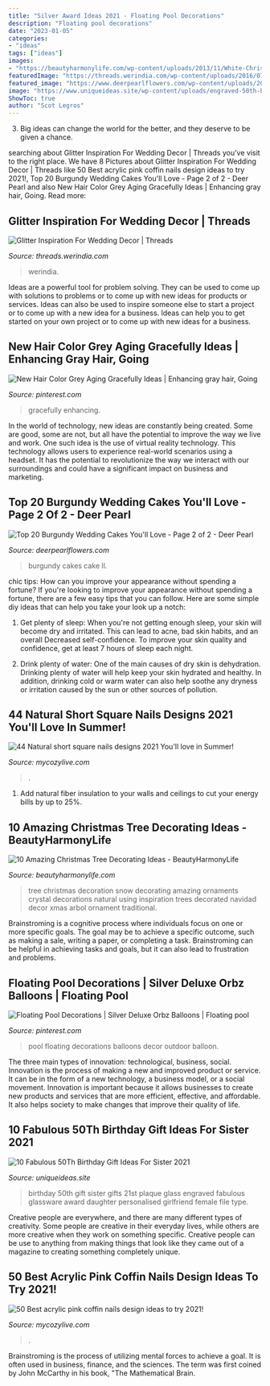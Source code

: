 ```yaml
---
title: "Silver Award Ideas 2021 - Floating Pool Decorations"
description: "Floating pool decorations"
date: "2023-01-05"
categories:
- "ideas"
tags: ["ideas"]
images:
- "https://beautyharmonylife.com/wp-content/uploads/2013/11/White-Christmas-Tree-Ornaments.jpg"
featuredImage: "https://threads.werindia.com/wp-content/uploads/2016/07/Glitter-Wedding-Decor-Threads-WeRIndia6.jpg"
featured_image: "https://www.deerpearlflowers.com/wp-content/uploads/2017/12/Burgundy-wedding-cake-idea-3.jpg"
image: "https://www.uniqueideas.site/wp-content/uploads/engraved-50th-birthday-glass-award-for-her-50-glassware-gift-ideas.jpg"
ShowToc: true
author: "Scot Legros"
---
```



3. Big ideas can change the world for the better, and they deserve to be given a chance.

	

		
searching about Glitter Inspiration For Wedding Decor | Threads you've visit to the right place. We have 8 Pictures about Glitter Inspiration For Wedding Decor | Threads like 50 Best acrylic pink coffin nails design ideas to try 2021!, Top 20 Burgundy Wedding Cakes You&#039;ll Love - Page 2 of 2 - Deer Pearl and also New Hair Color Grey Aging Gracefully Ideas | Enhancing gray hair, Going. Read more:
		
    
## Glitter Inspiration For Wedding Decor | Threads

<img loading=lazy src="https://threads.werindia.com/wp-content/uploads/2016/07/Glitter-Wedding-Decor-Threads-WeRIndia6.jpg" onerror="this.onerror=null;this.src='https://tse1.mm.bing.net/th?id=OIP.DfNPaBrZY7XVLtC5HxT_cQHaLH&amp;pid=15.1';" alt="Glitter Inspiration For Wedding Decor | Threads">

_Source: threads.werindia.com_

>werindia. 

	

Ideas are a powerful tool for problem solving. They can be used to come up with solutions to problems or to come up with new ideas for products or services. Ideas can also be used to inspire someone else to start a project or to come up with a new idea for a business. Ideas can help you to get started on your own project or to come up with new ideas for a business.

    
## New Hair Color Grey Aging Gracefully Ideas | Enhancing Gray Hair, Going

<img loading=lazy src="https://i.pinimg.com/736x/03/e0/15/03e015cc5c481e1959c28d8f4d23c780.jpg" onerror="this.onerror=null;this.src='https://tse2.mm.bing.net/th?id=OIP.-KgXUKSOK6_B4IZDwnr1cgAAAA&amp;pid=15.1';" alt="New Hair Color Grey Aging Gracefully Ideas | Enhancing gray hair, Going">

_Source: pinterest.com_

>gracefully enhancing. 

	

In the world of technology, new ideas are constantly being created. Some are good, some are not, but all have the potential to improve the way we live and work. One such idea is the use of virtual reality technology. This technology allows users to experience real-world scenarios using a headset. It has the potential to revolutionize the way we interact with our surroundings and could have a significant impact on business and marketing.

    
## Top 20 Burgundy Wedding Cakes You&#039;ll Love - Page 2 Of 2 - Deer Pearl

<img loading=lazy src="https://www.deerpearlflowers.com/wp-content/uploads/2017/12/Burgundy-wedding-cake-idea-3.jpg" onerror="this.onerror=null;this.src='https://tse1.mm.bing.net/th?id=OIP.99SL-KkFfps6Kzm5UEXYwgHaLH&amp;pid=15.1';" alt="Top 20 Burgundy Wedding Cakes You&#039;ll Love - Page 2 of 2 - Deer Pearl">

_Source: deerpearlflowers.com_

>burgundy cakes cake ll. 

	

chic tips: How can you improve your appearance without spending a fortune?
If you're looking to improve your appearance without spending a fortune, there are a few easy tips that you can follow. Here are some simple diy ideas that can help you take your look up a notch:
1. Get plenty of sleep: When you're not getting enough sleep, your skin will become dry and irritated. This can lead to acne, bad skin habits, and an overall Decreased self-confidence. To improve your skin quality and confidence, get at least 7 hours of sleep each night.

2. Drink plenty of water: One of the main causes of dry skin is dehydration. Drinking plenty of water will help keep your skin hydrated and healthy. In addition, drinking cold or warm water can also help soothe any dryness or irritation caused by the sun or other sources of pollution.


    
## 44 Natural Short Square Nails Designs 2021 You&#039;ll Love In Summer!

<img loading=lazy src="https://mycozylive.com/wp-content/uploads/2021/04/16-14-683x1024.jpg" onerror="this.onerror=null;this.src='https://tse1.mm.bing.net/th?id=OIP.nKXu8U9LqyEOKm8mIhILtAHaLG&amp;pid=15.1';" alt="44 Natural short square nails designs 2021 You&#039;ll love in Summer!">

_Source: mycozylive.com_

>. 

	

1. Add natural fiber insulation to your walls and ceilings to cut your energy bills by up to 25%.

    
## 10 Amazing Christmas Tree Decorating Ideas - BeautyHarmonyLife

<img loading=lazy src="https://beautyharmonylife.com/wp-content/uploads/2013/11/White-Christmas-Tree-Ornaments.jpg" onerror="this.onerror=null;this.src='https://tse1.mm.bing.net/th?id=OIP.4xflM8bcDAsBigFrIqPCXQHaLH&amp;pid=15.1';" alt="10 Amazing Christmas Tree Decorating Ideas - BeautyHarmonyLife">

_Source: beautyharmonylife.com_

>tree christmas decoration snow decorating amazing ornaments crystal decorations natural using inspiration trees decorated navidad decor xmas arbol ornament traditional. 

	

Brainstroming is a cognitive process where individuals focus on one or more specific goals. The goal may be to achieve a specific outcome, such as making a sale, writing a paper, or completing a task. Brainstroming can be helpful in achieving tasks and goals, but it can also lead to frustration and problems.

    
## Floating Pool Decorations | Silver Deluxe Orbz Balloons | Floating Pool

<img loading=lazy src="https://i.pinimg.com/736x/0f/69/df/0f69dfb7dcf33fcb7c665d331363c84e.jpg" onerror="this.onerror=null;this.src='https://tse4.mm.bing.net/th?id=OIP.X5BnZOsJwPCooKqb37_FZgHaLH&amp;pid=15.1';" alt="Floating Pool Decorations | Silver Deluxe Orbz Balloons | Floating pool">

_Source: pinterest.com_

>pool floating decorations balloons decor outdoor balloon. 

	

The three main types of innovation: technological, business, social.
Innovation is the process of making a new and improved product or service. It can be in the form of a new technology, a business model, or a social movement. Innovation is important because it allows businesses to create new products and services that are more efficient, effective, and affordable. It also helps society to make changes that improve their quality of life.

    
## 10 Fabulous 50Th Birthday Gift Ideas For Sister 2021

<img loading=lazy src="https://www.uniqueideas.site/wp-content/uploads/engraved-50th-birthday-glass-award-for-her-50-glassware-gift-ideas.jpg" onerror="this.onerror=null;this.src='https://tse1.mm.bing.net/th?id=OIP.foWU7AMIRn_vJ6Pfr4yrSQHaHa&amp;pid=15.1';" alt="10 Fabulous 50Th Birthday Gift Ideas For Sister 2021">

_Source: uniqueideas.site_

>birthday 50th gift sister gifts 21st plaque glass engraved fabulous glassware award daughter personalised girlfriend female file type. 

	

Creative people are everywhere, and there are many different types of creativity. Some people are creative in their everyday lives, while others are more creative when they work on something specific. Creative people can be use to anything from making things that look like they came out of a magazine to creating something completely unique.

    
## 50 Best Acrylic Pink Coffin Nails Design Ideas To Try 2021!

<img loading=lazy src="https://mycozylive.com/wp-content/uploads/2021/04/48-1.jpg" onerror="this.onerror=null;this.src='https://tse2.mm.bing.net/th?id=OIP.R-9hpkk6MCAhQdHeLfixuAHaLH&amp;pid=15.1';" alt="50 Best acrylic pink coffin nails design ideas to try 2021!">

_Source: mycozylive.com_

>. 

	

Brainstroming is the process of utilizing mental forces to achieve a goal. It is often used in business, finance, and the sciences. The term was first coined by John McCarthy in his book, "The Mathematical Brain.

